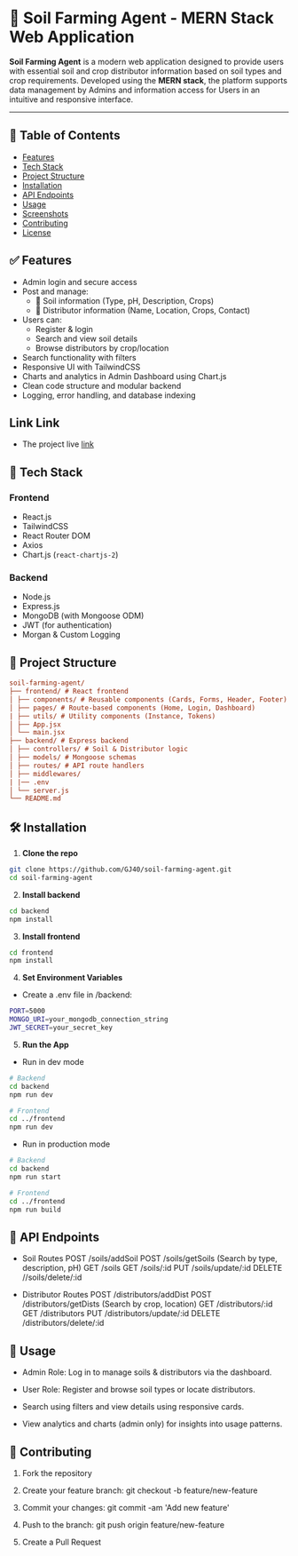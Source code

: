 # 🌾 Soil Farming Agent - MERN Stack Web Application

**Soil Farming Agent** is a modern web application designed to provide users with essential soil and crop distributor information based on soil types and crop requirements. Developed using the **MERN stack**, the platform supports data management by Admins and information access for Users in an intuitive and responsive interface.

---

## 📌 Table of Contents

- [Features](#features)
- [Tech Stack](#tech-stack)
- [Project Structure](#project-structure)
- [Installation](#installation)
- [API Endpoints](#api-endpoints)
- [Usage](#usage)
- [Screenshots](#screenshots)
- [Contributing](#contributing)
- [License](#license)

## ✅ Features

- Admin login and secure access
- Post and manage:
  - 🧪 Soil information (Type, pH, Description, Crops)
  - 🚚 Distributor information (Name, Location, Crops, Contact)
- Users can:
  - Register & login
  - Search and view soil details
  - Browse distributors by crop/location
- Search functionality with filters
- Responsive UI with TailwindCSS
- Charts and analytics in Admin Dashboard using Chart.js
- Clean code structure and modular backend
- Logging, error handling, and database indexing

## Link Link

- The project live [link]()

## 🧰 Tech Stack

### Frontend

- React.js
- TailwindCSS
- React Router DOM
- Axios
- Chart.js (`react-chartjs-2`)

### Backend

- Node.js
- Express.js
- MongoDB (with Mongoose ODM)
- JWT (for authentication)
- Morgan & Custom Logging

## 📁 Project Structure

```ini
soil-farming-agent/
├── frontend/ # React frontend
│ ├── components/ # Reusable components (Cards, Forms, Header, Footer)
│ ├── pages/ # Route-based components (Home, Login, Dashboard)
| ├── utils/ # Utility components (Instance, Tokens)
│ ├── App.jsx
│ └── main.jsx
├── backend/ # Express backend
│ ├── controllers/ # Soil & Distributor logic
│ ├── models/ # Mongoose schemas
│ ├── routes/ # API route handlers
│ ├── middlewares/
| |── .env
│ └── server.js
└── README.md
```

## 🛠️ Installation

1. **Clone the repo**

```bash
git clone https://github.com/GJ40/soil-farming-agent.git
cd soil-farming-agent
```

2. **Install backend**

```bash
cd backend
npm install
```

3. **Install frontend**

```bash
cd frontend
npm install
```

4. **Set Environment Variables**

- Create a .env file in /backend:

```bash
PORT=5000
MONGO_URI=your_mongodb_connection_string
JWT_SECRET=your_secret_key

```

5. **Run the App**

- Run in dev mode

```bash
# Backend
cd backend
npm run dev

# Frontend
cd ../frontend
npm run dev
```

- Run in production mode

```bash
# Backend
cd backend
npm run start

# Frontend
cd ../frontend
npm run build

```

## 🔌 API Endpoints

- Soil Routes
  POST /soils/addSoil
  POST /soils/getSoils (Search by type, description, pH)
  GET /soils
  GET /soils/:id
  PUT /soils/update/:id
  DELETE //soils/delete/:id

- Distributor Routes
  POST /distributors/addDist
  POST /distributors/getDists (Search by crop, location)
  GET /distributors/:id
  GET /distributors
  PUT /distributors/update/:id
  DELETE /distributors/delete/:id

## 🚀 Usage

- Admin Role: Log in to manage soils & distributors via the dashboard.

- User Role: Register and browse soil types or locate distributors.

- Search using filters and view details using responsive cards.

- View analytics and charts (admin only) for insights into usage patterns.

## 🤝 Contributing

1. Fork the repository

2. Create your feature branch: git checkout -b feature/new-feature

3. Commit your changes: git commit -am 'Add new feature'

4. Push to the branch: git push origin feature/new-feature

5. Create a Pull Request
